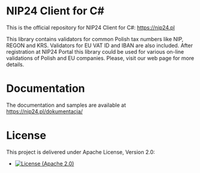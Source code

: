 # NIP24 Client for C#

This is the official repository for NIP24 Client for C#: https://nip24.pl

This library contains validators for common Polish tax numbers like NIP, REGON and KRS. Validators for
EU VAT ID and IBAN are also included. After registration at NIP24 Portal this library could be used for various
on-line validations of Polish and EU companies. Please, visit our web page for more details.

# Documentation

The documentation and samples are available at https://nip24.pl/dokumentacja/

# License

This project is delivered under Apache License, Version 2.0:

- [![License (Apache 2.0)](https://img.shields.io/badge/license-Apache%20version%202.0-blue.svg?style=flat-square)](http://www.apache.org/licenses/LICENSE-2.0)